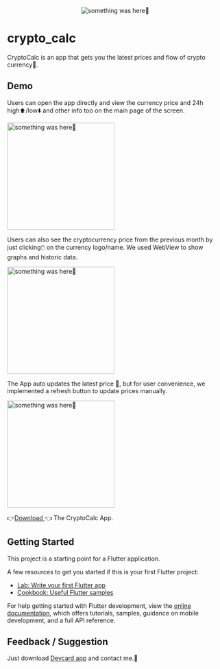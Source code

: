 <p align="center">
    <img src="https://user-images.githubusercontent.com/115228605/204976097-c13a2454-b633-4fd8-bd9e-f9da1f2e368f.png" alt="something was here🤔">
</p>

# crypto_calc

CryptoCalc is an app that gets you the latest prices and flow of crypto currency💸.

## Demo

Users can open the app directly and view the currency price and 24h high⬆️/low⬇️ and other info too on the main page of the screen.



<p> 
    <img width="250" src="https://user-images.githubusercontent.com/115228605/204976244-30c28422-6f02-48a8-8cc3-6c75270414ce.jpeg" alt="something was here🤔">
</p>


Users can also see the cryptocurrency price from the previous month by just clicking🖱️ on the currency logo/name. We used WebView to show graphs and historic data.


<p> 
    <img width="250" src="https://user-images.githubusercontent.com/115228605/204978288-85e1c395-da05-41b0-9b8d-75b26de3b862.gif" alt="something was here🤔">
</p>



The App auto updates the latest price 👾, but for user convenience, we implemented a refresh button to update prices manually.

<p> 
    <img width="250" src="https://user-images.githubusercontent.com/115228605/204976432-1aae081d-1835-4ee5-a0b1-a2c9693ec2c7.gif" alt="something was here🤔">
</p>


👉[Download ](https://github.com/Priyank-Bhagat/Crypto_Cal/raw/master/test/build/crypTo.apk)👈 The CryptoCalc App.

## Getting Started

This project is a starting point for a Flutter application.

A few resources to get you started if this is your first Flutter project:

- [Lab: Write your first Flutter app](https://docs.flutter.dev/get-started/codelab)
- [Cookbook: Useful Flutter samples](https://docs.flutter.dev/cookbook)

For help getting started with Flutter development, view the
[online documentation](https://docs.flutter.dev/), which offers tutorials,
samples, guidance on mobile development, and a full API reference.

## Feedback / Suggestion

Just download [Devcard app](https://github.com/Priyank-Bhagat/dev_card/raw/master/build/app/outputs/flutter-apk/app-release.apk) and contact me.🤗
